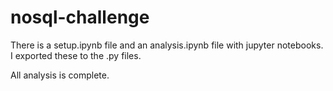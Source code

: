 # nosql-challenge

There is a setup.ipynb file and an analysis.ipynb file with jupyter notebooks.  I exported these to the .py files.

All analysis is complete.